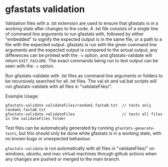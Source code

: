 # gfastats validation

Validation files with a .tst extension are used to ensure that gfastats is in a working state after changes to the code.
A .tst file consists of a single line of command line arguments to run gfastats with, followed by either "embedded" to signify the expected output is in the same file, or a path to a file with the expected output.
gfastats is run with the given command line arguments and the expected output is compared to the actual output, any differences can be printed with the `-v` option, and gfastats-validate will return `EXIT_FAILURE`. The exact commands being run to test output can be seen with the `-c` option.

Run gfastats-validate with .tst files as command line arguments or folders to be recursively searched for all .tst files.
The val.sh and val.bat scripts will run gfastats-validate with all files in "validateFiles/".

Example Usage:
```
gfastats-validate validateFiles/random1.fasta0.tst  // tests only random1.fasta0.tst
gfastats-validate validateFiles                     // tests all files in the validateFiles folder
```

Test files can be automatically generated by running `gfastats-generate-tests`, but this should only be done while gfastats is in a working state, with no known bugs or unexpected behaviour.

`gfastats-validate` is run automatically with all files in "validateFiles/" on windows, ubuntu, and mac virtual machines through github actions when any changes are pushed or merged to the main branch.